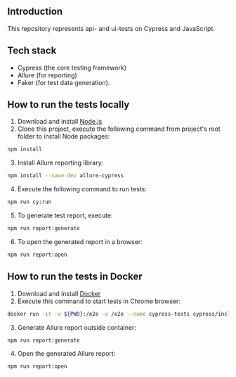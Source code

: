 ## Introduction
This repository represents api- and ui-tests on Cypress and JavaScript.

## Tech stack
- Cypress (the core testing framework)
- Allure (for reporting)
- Faker (for test data generation).

## How to run the tests locally
1. Download and install [Node.js](https://nodejs.org/en/download)
2. Clone this project, execute the following command from project's root folder to install Node packages:
```sh
npm install
```
3. Install Allure reporting library:
```sh
npm install --save-dev allure-cypress
```
4. Execute the following command to run tests:
```sh
npm run cy:run
```
5. To generate test report, execute:
```sh
npm run report:generate
```
6. To open the generated report in a browser:
```sh
npm run report:open
```
## How to run the tests in Docker
1. Download and install [Docker](https://docs.docker.com/engine/install/)
2. Execute this command to start tests in Chrome browser:
```sh
docker run -it -v ${PWD}:/e2e -w /e2e --name cypress-tests cypress/included:14.2.0 -b chrome
```
3. Generate Allure report outside container:
```sh
npm run report:generate
```
4. Open the generated Allure report:
```sh
npm run report:open
```
